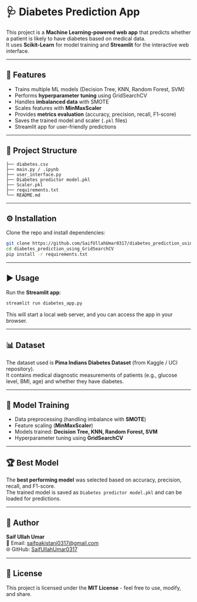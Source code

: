 # 🩺 Diabetes Prediction App

This project is a **Machine Learning-powered web app** that predicts whether a patient is likely to have diabetes based on medical data.  
It uses **Scikit-Learn** for model training and **Streamlit** for the interactive web interface.  

---

## 🚀 Features
- Trains multiple ML models (Decision Tree, KNN, Random Forest, SVM)  
- Performs **hyperparameter tuning** using GridSearchCV  
- Handles **imbalanced data** with SMOTE  
- Scales features with **MinMaxScaler**  
- Provides **metrics evaluation** (accuracy, precision, recall, F1-score)  
- Saves the trained model and scaler (`.pkl` files)  
- Streamlit app for user-friendly predictions  

---

## 📂 Project Structure
```text
├── diabetes.csv                       
├── main.py / .ipynb         
├── user_interface.py                    
├── Diabetes predictor model.pkl        
├── Scaler.pkl                          
├── requirements.txt                   
└── README.md                           
```

---

## ⚙️ Installation
Clone the repo and install dependencies:
```bash
git clone https://github.com/SaifUllahUmar0317/diabetes_prediction_using_GridSearchCV.git
cd diabetes_prediction_using_GridSearchCV
pip install -r requirements.txt
```

---

## ▶️ Usage
Run the **Streamlit app**:
```bash
streamlit run diabetes_app.py
```

This will start a local web server, and you can access the app in your browser.  

---

## 📊 Dataset
The dataset used is **Pima Indians Diabetes Dataset** (from Kaggle / UCI repository).  
It contains medical diagnostic measurements of patients (e.g., glucose level, BMI, age) and whether they have diabetes.  

---

## 🧠 Model Training
- Data preprocessing (handling imbalance with **SMOTE**)  
- Feature scaling (**MinMaxScaler**)  
- Models trained: **Decision Tree, KNN, Random Forest, SVM**  
- Hyperparameter tuning using **GridSearchCV**  

---

## 🏆 Best Model
The **best performing model** was selected based on accuracy, precision, recall, and F1-score.  
The trained model is saved as `Diabetes predictor model.pkl` and can be loaded for predictions.  

---

## 👤 Author
**Saif Ullah Umar**  
📧 Email: saifpakistani0317@gmail.com  
🌐 GitHub: [SaifUllahUmar0317](https://github.com/SaifUllahUmar0317)  

---

## 📜 License
This project is licensed under the **MIT License** - feel free to use, modify, and share.
